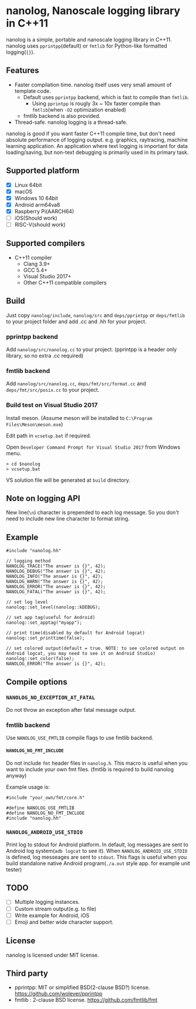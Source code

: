 # nanolog, Nanoscale logging library in C++11

nanolog is a simple, portable and nanoscale logging library in C++11.
nanolog uses `pprintpp`(default) or `fmtlib` for Python-like formatted logging(`{}`).

## Features

* Faster compilation time. nanolog itself uses very small amount of template code.
  * Default uses `pprintpp` backend, which is fast to compile than `fmtlib`.
    * Using `pprintpp` is rougly 3x ~ 10x faster compile than `fmtlib`(when `-O2` optimization enabled)
  * fmtlib backend is also provided.
* Thread-safe. nanolog logging is a thread-safe.

nanolog is good if you want faster C++11 compile time, but don't need absolute performance of logging output.
e.g. graphics, raytracing, machine learning application. An application where text logging is important for data loading/saving, but non-text debugging is primarily used in its primary task.

## Supported platform

* [x] Linux 64bit
* [x] macOS
* [x] Windows 10 64bit
* [x] Android arm64va8
* [x] Raspberry Pi(AARCH64)
* [ ] iOS(Should work)
* [ ] RISC-V(should work)

## Supported compilers

* C++11 compiler
  * Clang 3.9+
  * GCC 5.4+
  * Visual Studio 2017+
  * Other C++11 compatible compilers

## Build

Just copy `nanolog/include`, `nanolog/src` and `deps/pprintpp` or `deps/fmtlib` to your project folder and add .cc and .hh for your project.

### pprintpp backend

Add `nanolog/src/nanolog.cc` to your project.
(pprintpp is a header only library, so no extra .cc required)

### fmtlib backend

Add `nanolog/src/nanolog.cc`, `deps/fmt/src/format.cc` and `deps/fmt/src/posix.cc` to your project.

### Build test on Visual Studio 2017

Install meson.
(Assume meson will be installed to `C:\Program Files\Meson\meson.exe`)

Edit path in `vcsetup.bat` if required.

Open `Developer Command Prompt for Visual Studio 2017` from Windows menu.

```
> cd $nanolog
> vcsetup.bat
```

VS solution file will be generated at `build` directory.

## Note on logging API

New line(`\n`) character is prepended to each log message.
So you don't need to include new line character to format string.

## Example

```
#include "nanolog.hh"

// logging method
NANOLOG_TRACE("The answer is {}", 42);
NANOLOG_DEBUG("The answer is {}", 42);
NANOLOG_INFO("The answer is {}", 42);
NANOLOG_WARN("The answer is {}", 42);
NANOLOG_ERROR("The answer is {}", 42);
NANOLOG_FATAL("The answer is {}", 42);

// set log level
nanolog::set_level(nanolog::kDEBUG);

// set app tag(useful for Android)
nanolog::set_apptag("myapp");

// print time(disabled by default for Android logcat)
nanolog::set_printtime(false);

// set colored output(default = true. NOTE: to see colored output on Android logcat, you may need to see it on Android Studio)
nanolog::set_color(false);
NANOLOG_ERROR("The answer is {}", 42);
```

## Compile options

### `NANOLOG_NO_EXCEPTION_AT_FATAL`

Do not throw an exception after fatal message output.

### fmtlib backend

Use `NANOLOG_USE_FMTLIB` compile flags to use fmtlib backend.

#### `NANOLOG_NO_FMT_INCLUDE`

Do not include `fmt` header files in `nanolog.h`.
This macro is useful when you want to include your own fmt files.
(fmtlib is required to build nanolog anyway)

Example usage is:

```
#include "your_own/fmt/core.h"

#define NANOLOG_USE_FMTLIB
#define NANOLOG_NO_FMT_INCLUDE
#include "nanolog.hh"
```


### `NANOLOG_ANDROID_USE_STDIO`

Print log to stdout for Android platform.
In default, log messages are sent to Android log system(`adb logcat` to see it).
When `NANOLOG_ANDROID_USE_STDIO` is defined, log messeages are sent to `stdout`.
This flags is useful when you build standalone native Android program(`./a.out` style app. for example unit tester)

## TODO

* [ ] Multiple logging instances.
* [ ] Custom stream output(e.g. to file)
* [ ] Write example for Android, iOS
* [ ] Emoji and better wide character support.

## License

nanolog is licensed under MIT license.

## Third party

* pprintpp: MIT or simplified BSD(2-clause BSD?) license. https://github.com/wolever/pprintpp
* fmtlib : 2-clause BSD license. https://github.com/fmtlib/fmt
